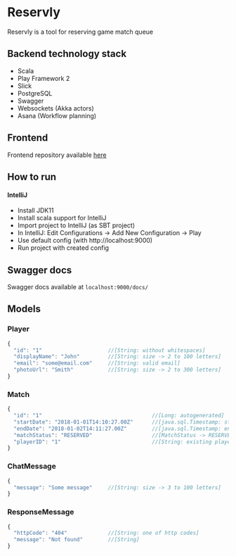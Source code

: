# Reservly
Reservly is a tool for reserving game match queue

## Backend technology stack
* Scala
* Play Framework 2
* Slick
* PostgreSQL
* Swagger
* Websockets (Akka actors)
* Asana (Workflow planning)

## Frontend
Frontend repository available [here](https://github.com/mtrybus2208/game-reservation-app) 

## How to run
#### IntelliJ
* Install JDK11
* Install scala support for IntelliJ
* Import project to IntelliJ (as SBT project)
* In IntelliJ: Edit Configurations -> Add New Configuration -> Play
* Use default config (with http://localhost:9000)
* Run project with created config

## Swagger docs
Swagger docs available at `localhost:9000/docs/`

## Models

### Player
```javascript
{ 
  "id": "1"                     //[String: without whitespaces]
  "displayName": "John"         //[String: size -> 2 to 100 letters]
  "email": "some@email.com"     //[String: valid email]
  "photoUrl": "Smith"           //[String: size -> 2 to 300 letters]
}
```

### Match
```javascript
{ 
  "id": "1"                                   //[Long: autogenerated]
  "startDate": "2018-01-01T14:10:27.00Z"      //[java.sql.Timestamp: start date must be before end date]
  "endDate": "2018-01-02T14:11:27.00Z"        //[java.sql.Timestamp: end date must be after start date]
  "matchStatus": "RESERVED"                   //[MatchStatus -> RESERVER, ENDED]
  "playerID": "1"                             //[String: existing player id]
}
```

### ChatMessage
```javascript
{ 
  "message": "Some message"     //[String: size -> 3 to 100 letters]
}
```

### ResponseMessage
```javascript
{ 
  "httpCode": "404"             //[String: one of http codes]
  "message": "Not found"        //[String]
}
